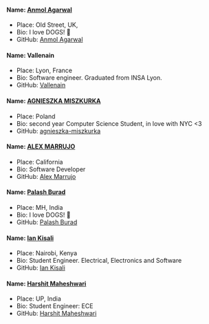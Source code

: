 
#### Name: [Anmol Agarwal](https://github.com/fineanmol)
- Place: Old Street, UK,
- Bio: I love DOGS! :dog:
- GitHub: [Anmol Agarwal](https://github.com/fineanmol)
#### Name: Vallenain
 - Place: Lyon, France
 - Bio: Software engineer. Graduated from INSA Lyon.
 - GitHub: [Vallenain](https://github.com/Vallenain)

#### Name: [AGNIESZKA MISZKURKA](https://github.com/agnieszka-miszkurka)
- Place: Poland
- Bio: second year Computer Science Student, in love with NYC <3
- GitHub: [agnieszka-miszkurka](https://github.com/agnieszka-miszkurka)

#### Name: [ALEX MARRUJO](https://github.com/marrujoalex)
- Place: California
- Bio: Software Developer
- GitHub: [Alex Marrujo](https://github.com/marrujoalex)



#### Name: [Palash Burad](https://github.com/palash9561)
- Place: MH, India
- Bio: I love DOGS! :dog:
- GitHub: [Palash Burad](https://github.com/palash9561)



#### Name: [Ian Kisali](https://github.com/iankisali)
- Place: Nairobi, Kenya
- Bio: Student Engineer. Electrical, Electronics and Software
- GitHub: [Ian Kisali](https://github.com/iankisali)

#### Name: [Harshit Maheshwari](https://github.com/harshit-maheshwari)
- Place: UP, India
- Bio: Student Engineer: ECE
- GitHub: [Harshit Maheshwari](https://github.com/harshit-maheshwari)

